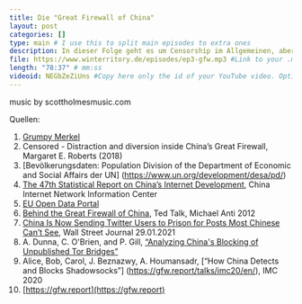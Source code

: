 ```yaml
---
title: Die "Great Firewall of China"
layout: post
categories: []
type: main # I use this to split main episodes to extra ones
description: In dieser Folge geht es um Censorship im Allgemeinen, aber insbesondere geht es um die "Great Firewall of China" (GFW). Als technische Beispiele, um zu verdeutlichen, wie die GFW funktioniert, wird auf Tor und Shadowsocks eingegangen.
file: https://www.winterritory.de/episodes/ep3-gfw.mp3 #Link to your .mp3 file
length: "78:37" # mm:ss
videoid: NEGbZeZiUns #Copy here only the id of your YouTube video. Optional 
---
```

music by scottholmesmusic.com

Quellen:

1. [Grumpy Merkel](https://twitter.com/GrumpyMerkel)
2. Censored - Distraction and diversion inside China’s Great Firewall, Margaret E. Roberts (2018)
3. [Bevölkerungsdaten: Population Division of the Department of Economic and Social Affairs der UN] (https://www.un.org/development/desa/pd/)
4. [The 47th Statistical Report on China’s Internet Development](https://www.cnnic.com.cn/IDR/ReportDownloads/202104/P020210420557302172744.pdf), China Internet Network Information Center
5. [EU Open Data Portal](https://data.europa.eu/)
6. [Behind the Great Firewall of China](https://www.ted.com/talks/michael_anti_behind_the_great_firewall_of_china), Ted Talk,  Michael Anti 2012
7. [China Is Now Sending Twitter Users to Prison for Posts Most Chinese Can’t See](https://www.wsj.com/articles/china-is-now-sending-twitter-users-to-prison-for-posts-most-chinese-cant-see-11611932917), Wall Street Journal 29.01.2021 
8. A. Dunna, C. O'Brien, and P. Gill, [“Analyzing China's Blocking of Unpublished Tor Bridges”](https://www.usenix.org/conference/foci18/presentation/dunna#:~:text=At%20the%20end%20of%202011,usage%20of%20the%20Tor%20protocol.)
9. Alice, Bob, Carol, J. Beznazwy, A. Houmansadr, [“How China Detects and Blocks Shadowsocks”] (https://gfw.report/talks/imc20/en/), IMC 2020 
10. [https://gfw.report](https://gfw.report)
